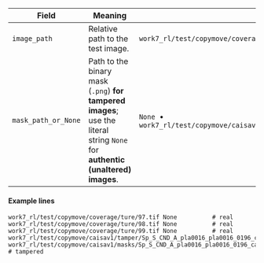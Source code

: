 
| Field | Meaning | Example |
|-------|---------|---------|
| `image_path` | Relative path to the test image. | `work7_rl/test/copymove/coverage/ture/97.tif` |
| `mask_path_or_None` | Path to the binary mask (`.png`) **for tampered images**; use the literal string `None` for **authentic (unaltered) images**. | `None` &nbsp;•&nbsp; `work7_rl/test/copymove/caisav1/masks/Sp_S_CND_A_pla0016_pla0016_0196_casia1_com.png` |

#### Example lines

```text
work7_rl/test/copymove/coverage/ture/97.tif None          # real
work7_rl/test/copymove/coverage/ture/98.tif None          # real
work7_rl/test/copymove/coverage/ture/99.tif None          # real
work7_rl/test/copymove/caisav1/tamper/Sp_S_CND_A_pla0016_pla0016_0196_casia1_com.png work7_rl/test/copymove/caisav1/masks/Sp_S_CND_A_pla0016_pla0016_0196_casia1_com.png  # tampered
